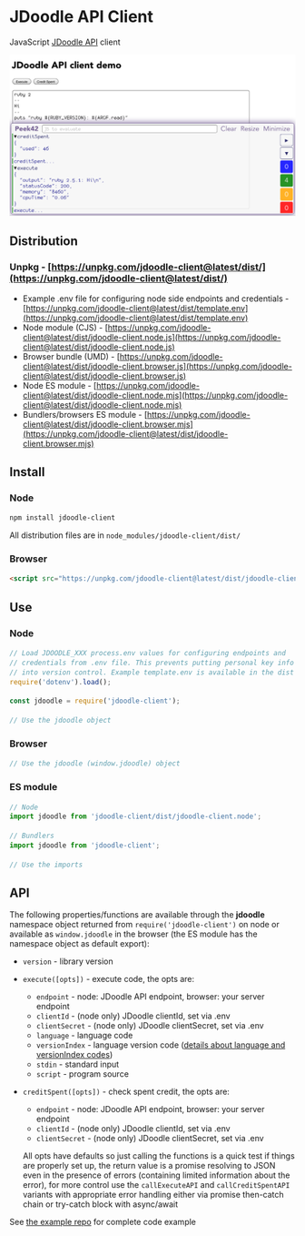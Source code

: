 # JDoodle API Client

JavaScript [JDoodle API](https://www.jdoodle.com/compiler-api/docs) client

![Screenshot](./screenshot.png)

## Distribution

### Unpkg - [https://unpkg.com/jdoodle-client@latest/dist/](https://unpkg.com/jdoodle-client@latest/dist/)

- Example .env file for configuring node side endpoints and credentials - [https://unpkg.com/jdoodle-client@latest/dist/template.env](https://unpkg.com/jdoodle-client@latest/dist/template.env)
- Node module (CJS) - [https://unpkg.com/jdoodle-client@latest/dist/jdoodle-client.node.js](https://unpkg.com/jdoodle-client@latest/dist/jdoodle-client.node.js)
- Browser bundle (UMD) - [https://unpkg.com/jdoodle-client@latest/dist/jdoodle-client.browser.js](https://unpkg.com/jdoodle-client@latest/dist/jdoodle-client.browser.js)
- Node ES module - [https://unpkg.com/jdoodle-client@latest/dist/jdoodle-client.node.mjs](https://unpkg.com/jdoodle-client@latest/dist/jdoodle-client.node.mjs)
- Bundlers/browsers ES module - [https://unpkg.com/jdoodle-client@latest/dist/jdoodle-client.browser.mjs](https://unpkg.com/jdoodle-client@latest/dist/jdoodle-client.browser.mjs)

## Install

### Node

```bash
npm install jdoodle-client
```

All distribution files are in `node_modules/jdoodle-client/dist/`

### Browser

```html
<script src="https://unpkg.com/jdoodle-client@latest/dist/jdoodle-client.browser.js"></script>
```

## Use

### Node

```javascript
// Load JDOODLE_XXX process.env values for configuring endpoints and
// credentials from .env file. This prevents putting personal key info
// into version control. Example template.env is available in the dist folder
require('dotenv').load();

const jdoodle = require('jdoodle-client');

// Use the jdoodle object
```

### Browser

```javascript
// Use the jdoodle (window.jdoodle) object
```

### ES module

```javascript
// Node
import jdoodle from 'jdoodle-client/dist/jdoodle-client.node';

// Bundlers
import jdoodle from 'jdoodle-client';

// Use the imports
```

## API

The following properties/functions are available through the **jdoodle** namespace object returned from `require('jdoodle-client')` on node or available as `window.jdoodle` in the browser (the ES module has the namespace object as default export):

- `version` - library version
- `execute([opts])` - execute code, the opts are:
    - `endpoint` - node: JDoodle API endpoint, browser: your server endpoint
    - `clientId` - (node only) JDoodle clientId, set via .env
    - `clientSecret` - (node only) JDoodle clientSecret, set via .env
    - `language` - language code
    - `versionIndex` - language version code ([details about language and versionIndex codes](https://www.jdoodle.com/compiler-api/docs))
    - `stdin` - standard input
    - `script` - program source
- `creditSpent([opts])` - check spent credit, the opts are:
    - `endpoint` - node: JDoodle API endpoint, browser: your server endpoint
    - `clientId` - (node only) JDoodle clientId, set via .env
    - `clientSecret` - (node only) JDoodle clientSecret, set via .env

    All opts have defaults so just calling the functions is a quick test if things are properly set up, the return value is a promise resolving to JSON even in the presence of errors (containing limited information about the error), for more control use the `callExecuteAPI` and `callCreditSpentAPI` variants with appropriate error handling either via promise then-catch chain or try-catch block with async/await

See [the example repo](https://github.com/rpeev/jdoodle-client-example) for complete code example
